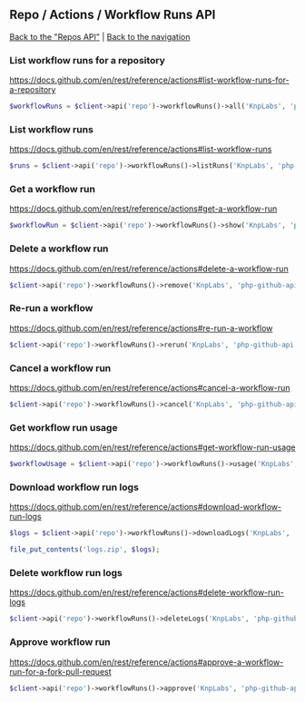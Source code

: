 ## Repo / Actions / Workflow Runs API
[Back to the "Repos API"](../../repos.md) | [Back to the navigation](../../README.md)

### List workflow runs for a repository

https://docs.github.com/en/rest/reference/actions#list-workflow-runs-for-a-repository

```php
$workflowRuns = $client->api('repo')->workflowRuns()->all('KnpLabs', 'php-github-api');
```

### List workflow runs

https://docs.github.com/en/rest/reference/actions#list-workflow-runs

```php
$runs = $client->api('repo')->workflowRuns()->listRuns('KnpLabs', 'php-github-api', $workflow);
```

### Get a workflow run

https://docs.github.com/en/rest/reference/actions#get-a-workflow-run

```php
$workflowRun = $client->api('repo')->workflowRuns()->show('KnpLabs', 'php-github-api', $runId);
```

### Delete a workflow run

https://docs.github.com/en/rest/reference/actions#delete-a-workflow-run

```php
$client->api('repo')->workflowRuns()->remove('KnpLabs', 'php-github-api', $runId);
```

### Re-run a workflow

https://docs.github.com/en/rest/reference/actions#re-run-a-workflow

```php
$client->api('repo')->workflowRuns()->rerun('KnpLabs', 'php-github-api', $runId);
```

### Cancel a workflow run

https://docs.github.com/en/rest/reference/actions#cancel-a-workflow-run

```php
$client->api('repo')->workflowRuns()->cancel('KnpLabs', 'php-github-api', $runId);
```

### Get workflow run usage

https://docs.github.com/en/rest/reference/actions#get-workflow-run-usage

```php
$workflowUsage = $client->api('repo')->workflowRuns()->usage('KnpLabs', 'php-github-api', $runId);
```

### Download workflow run logs

https://docs.github.com/en/rest/reference/actions#download-workflow-run-logs

```php
$logs = $client->api('repo')->workflowRuns()->downloadLogs('KnpLabs', 'php-github-api', $runId);

file_put_contents('logs.zip', $logs);
```

### Delete workflow run logs

https://docs.github.com/en/rest/reference/actions#delete-workflow-run-logs

```php
$client->api('repo')->workflowRuns()->deleteLogs('KnpLabs', 'php-github-api', $runId);
```

### Approve workflow run

https://docs.github.com/en/rest/reference/actions#approve-a-workflow-run-for-a-fork-pull-request

```php
$client->api('repo')->workflowRuns()->approve('KnpLabs', 'php-github-api', $runId);
```
